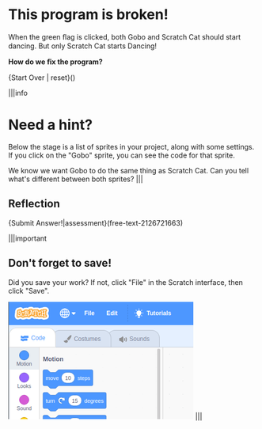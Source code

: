 # This program is broken!
When the green ﬂag is clicked, both Gobo and Scratch Cat should start dancing. But only Scratch Cat starts Dancing!

**How do we ﬁx the program?**

{Start Over | reset}()

|||info
# Need a hint?
Below the stage is a list of sprites in your project, along with some settings. If you click on the "Gobo" sprite, you can see the code for that sprite.

We know we want Gobo to do the same thing as Scratch Cat. Can you tell what's different between both sprites?
|||

## Reflection
{Submit Answer!|assessment}(free-text-2126721663)

|||important
## Don't forget to save!
Did you save your work? If not, click "File" in the Scratch interface, then click "Save".

![](.guides/img/scratch-save-now.gif)
|||
